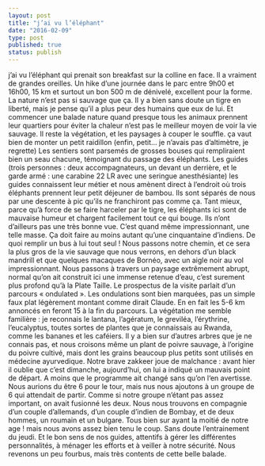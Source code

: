 ```yaml
---
layout: post
title: "j’ai vu l’éléphant"
date: "2016-02-09"
type: post
published: true
status: publish
---
```


j’ai vu l’éléphant qui prenait son breakfast sur la colline en face. Il a vraiment de grandes oreilles. Un hike d’une journée dans le parc entre 9h00 et 16h00, 15 km et surtout un bon 500 m de dénivelé, excellent pour la forme. La nature n’est pas si sauvage que ça. Il y a bien sans doute un tigre en liberté, mais je pense qu’il a plus peur des humains que eux de lui. Et commencer une balade nature quand presque tous les animaux prennent leur quartiers pour éviter la chaleur n’est pas le meilleur moyen de voir la vie sauvage. Il reste la végétation, et les paysages à couper le souffle. ça vaut bien de monter un petit raidillon (enfin, petit… je n’avais pas d’altimètre, je regrette) Les sentiers sont parsemés de grosses bouses qui rempliraient bien un seau chacune, témoignant du passage des éléphants. Les guides (trois personnes : deux accompagnateurs, un devant un derrière, et le garde armé : une carabine 22 LR avec une seringue anesthésiante) les guides connaissent leur métier et nous amènent direct à l’endroit où trois éléphants prennent leur petit déjeuner de bambou. Ils sont séparés de nous par une descente à pic qu’ils ne franchiront pas comme ça. Tant mieux, parce qu’à force de se faire harceler par le tigre, les éléphants ici sont de mauvaise humeur et chargent facilement tout ce qui bouge. Ils n’ont d’ailleurs pas une très bonne vue. C’est quand même impressionnant, une telle masse. Ça doit faire au moins autant qu’une cinquantaine d’indiens. De quoi remplir un bus à lui tout seul ! Nous passons notre chemin, et ce sera la plus gros de la vie sauvage que nous verrons, en dehors d’un black mandrill et que quelques macaques de Bornéo, avec un aigle noir au vol impressionnant. Nous passons à travers un paysage extrêmement abrupt, normal qu’on ait construit ici une immense retenue d’eau, c’est surement plus profond qu’à la Plate Taille. Le prospectus de la visite parlait d’un parcours « ondulated ». Les ondulations sont bien marquées, pas un simple faux plat légèrement montant comme dirait Claude. En en fait les 5-6 km annoncés en feront 15 à la fin du parcours. La végétation me semble familière : je reconnais le lantana, l’agératum, le greviléa, l’érythrine, l’eucalyptus, toutes sortes de plantes que je connaissais au Rwanda, comme les bananes et les caféiers. Il y a bien sur d’autres arbres que je ne connais pas, et nous croisons même un plant de poivre sauvage, à l’origine du poivre cultivé, mais dont les grains beaucoup plus petits sont utilisés en médecine ayurvedique. Notre brave zakkeer joue de malchance : avant hier il oublie que c’est dimanche, aujourd’hui, on lui a indiqué un mauvais point de départ. A moins que le programme ait changé sans qu’on l‘en avertisse. Nous aurions du être 6 pour le tour, mais nus nous ajoutons à un groupe de 6 qui attendait de partir. Comme si notre groupe n’étant pas assez important, on avait fusionné les deux. Nous nous trouvons en compagnie d’un couple d’allemands, d’un couple d’indien de Bombay, et de deux hommes, un roumain et un bulgare. Tous bien sur ayant la moitié de notre age ! mais nous avons assez bien tenu le coup. Sans doute l’entrainement du jeudi. Et le bon sens de nos guides, attentifs à gérer les différentes personnalités, à ménager les efforts et à veiller à notre sécurité. Nous revenons un peu fourbus, mais très contents de cette belle balade.
